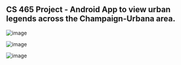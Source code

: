## CS 465 Project - Android App to view urban legends across the Champaign-Urbana area.

![image](https://github.com/user-attachments/assets/5c1ac6b1-c15d-46a4-9aa5-2c878654d675)

![image](https://github.com/user-attachments/assets/50cef4d6-5020-4887-9484-0b6703f571e8)

![image](https://github.com/user-attachments/assets/efde14c0-6ceb-4087-a16b-399664bd9110)

